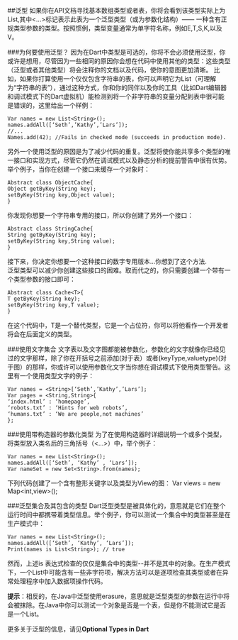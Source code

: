 ##泛型
如果你在API文档寻找基本数组类型或者表，你将会看到该类型实际上为List<E>,其中<...>标记表示此表为一个泛型类型（或为参数化结构）—— 一种含有正规类型参数的类型。按照惯例，类型变量通常为单字符名称，例如E,T,S,K,以及V。###为何要使用泛型？因为在Dart中类型是可选的，你将不会必须使用泛型，你或许是想用，尽管因为一些相同的原因你会想在代码中使用其他的类型：这些类型（泛型或者其他类型）将会注释你的文档以及代码，使你的意图更加清晰。比如，如果你打算使用一个仅仅包含字符串的表，你可以声明它为List<String>（可理解为“字符串的表”），通过这种方式，你和你的同伴以及你的工具（比如Dart编辑器和调试模式下的Dart虚拟机）能检测到将一个非字符串的变量分配到表中很可能是错误的，这里给出一个样例：  

~~~   Var names = new List<String>();   names.addAll([‘Seth’,’Kathy’,’Lars’]);  //...   Names.add(42); //Fails in checked mode (succeeds in production mode).  ~~~   另外一个使用泛型的原因是为了减少代码的重复。泛型将使你能共享多个类型的唯一接口和实现方式，尽管它仍然在调试模式以及静态分析的提前警告中很有优势。举个例子，当你在创建一个接口来缓存一个对象时： 
  
~~~Abstract class ObjectCache{   Object getByKey(String key);   setByKey(String key,Object value);   }   ~~~   你发现你想要一个字符串专用的接口，所以你创建了另外一个接口：

~~~Abstract class StringCache{String getByKey(String key);setByKey(String key,String value);}~~~接下来，你决定你想要一个这种接口的数字专用版本...你想到了这个方法.   泛型类型可以减少你创建这些接口的困难。取而代之的，你只需要创建一个带有一个类型参数的接口即可：

~~~Abstract class Cache<T>{T getByKey(String key);setByKey(String key,T value);}~~~在这个代码中，T是一个替代类型，它是一个占位符，你可以将他看作一个开发者将会在后面定义的类型。###使用文字集合文字表以及文字图都能被参数化，参数化的文字就像你已经见过的文字那样，除了你在开括号之前添加<type>(对于表）或者(keyType,valuetype)(对于图）的那样，你或许可以使用参数化文字当你想在调试模式下使用类型警告。这里有一个使用类型文字的例子：

~~~Var names = <String>[‘Seth’,’Kathy’,’Lars’];Var pages = <String,String>{‘index.html’ : ‘homepage’,‘robots.txt’ : ‘Hints for web robots’,‘humans.txt’ : ‘We are people,not machines’};~~~###使用带构造器的参数化类型为了在使用构造器时详细说明一个或多个类型，将类型放入类名后的三角括号（<...>）中，举个例子：

~~~Var names = new List<String>();names.addAll([‘Seth’, ‘Kathy’ , ‘Lars’]);Var nameSet = new Set<String>.from(names);~~~下列代码创建了一个含有整形关键字以及类型为View的图：Var views = new Map<int,view>();###泛型集合及其包含的类型Dart泛型类型是被具体化的，意思就是它们在整个运行时间中都携带着类型信息。举个例子，你可以测试一个集合中的类型甚至是在生产模式中：

~~~Var names = new List<String>();names.addAll([‘Seth’, ‘Kathy’, ‘Lars’]);Print(names is List<String>); // true~~~然而，上述is 表达式检查的仅仅是集合中的类型--并不是其中的对象。在生产模式下，一个List<String>中可能含有一些非字符项，解决方法可以是逐项检查其类型或者在异常处理程序中加入数据项操作代码。  
**提示**：相反的，在Java中泛型使用erasure，意思就是泛型类型的参数在运行中将会被抹除。在Java中你可以测试一个对象是否是一个表，但是你不能测试它是否是一个List<String>。
更多关于泛型的信息，请见**Optional Types in Dart**